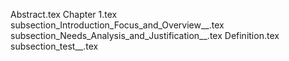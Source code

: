 Abstract.tex
Chapter 1.tex
subsection_Introduction_Focus_and_Overview__.tex
subsection_Needs_Analysis_and_Justification__.tex
Definition.tex
subsection_test__.tex